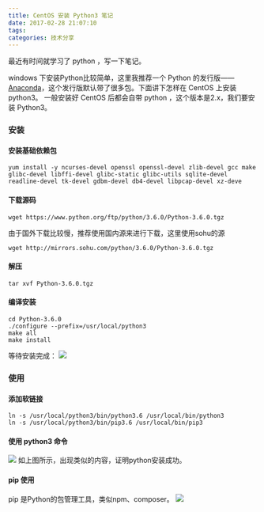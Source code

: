 ```yaml
---
title: CentOS 安装 Python3 笔记
date: 2017-02-28 21:07:10
tags:
categories: 技术分享
---
```


最近有时间就学习了 python ，写一下笔记。

windows 下安装Python比较简单，这里我推荐一个 Python 的发行版—— [Anaconda](https://www.continuum.io/downloads)，这个发行版默认带了很多包。下面讲下怎样在 CentOS 上安装 python3。
一般安装好 CentOS 后都会自带 python ，这个版本是2.x，我们要安装 Python3。

### 安装

#### 安装基础依赖包
```
yum install -y ncurses-devel openssl openssl-devel zlib-devel gcc make glibc-devel libffi-devel glibc-static glibc-utils sqlite-devel readline-devel tk-devel gdbm-devel db4-devel libpcap-devel xz-deve
```

#### 下载源码
```
wget https://www.python.org/ftp/python/3.6.0/Python-3.6.0.tgz
```
由于国外下载比较慢，推荐使用国内源来进行下载，这里使用sohu的源
```
wget http://mirrors.sohu.com/python/3.6.0/Python-3.6.0.tgz
```
#### 解压
```
tar xvf Python-3.6.0.tgz
```
#### 编译安装
```
cd Python-3.6.0
./configure --prefix=/usr/local/python3
make all
make install
```
等待安装完成：
![](https://lhp9916.github.io/images/20170228/install-success.jpg)

### 使用
#### 添加软链接
```
ln -s /usr/local/python3/bin/python3.6 /usr/local/bin/python3
ln -s /usr/local/python3/bin/pip3.6 /usr/local/bin/pip3
```

#### 使用 python3 命令
![](https://lhp9916.github.io/images/20170228/python-version.jpg)
如上图所示，出现类似的内容，证明python安装成功。

#### pip 使用
pip 是Python的包管理工具，类似npm、composer。
![](https://lhp9916.github.io/images/20170228/pip-install.jpg)
